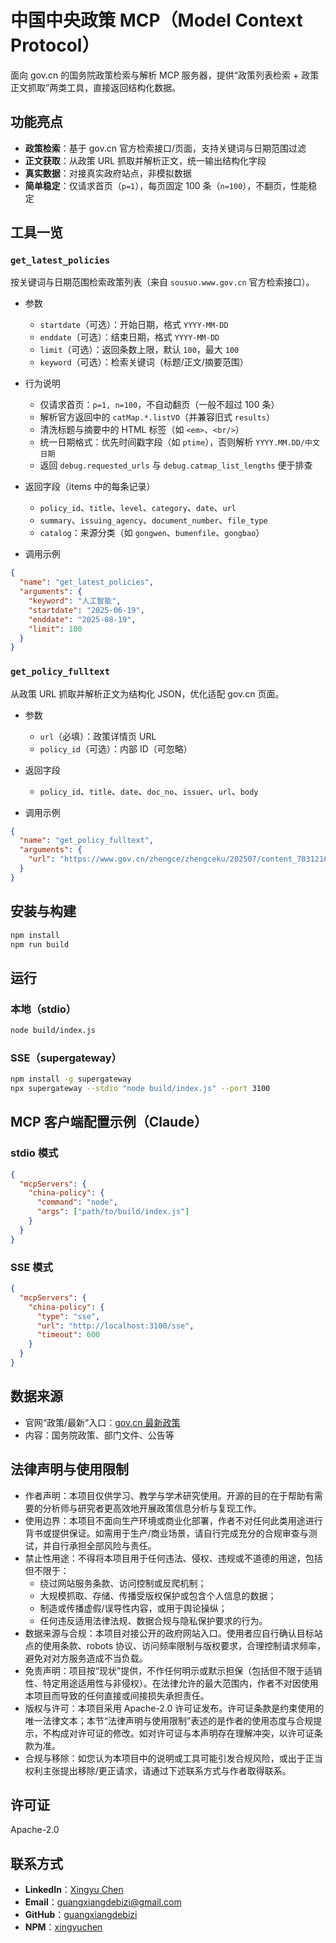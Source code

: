 # 中国中央政策 MCP（Model Context Protocol）

面向 gov.cn 的国务院政策检索与解析 MCP 服务器，提供“政策列表检索 + 政策正文抓取”两类工具，直接返回结构化数据。

## 功能亮点

- **政策检索**：基于 gov.cn 官方检索接口/页面，支持关键词与日期范围过滤
- **正文获取**：从政策 URL 抓取并解析正文，统一输出结构化字段
- **真实数据**：对接真实政府站点，非模拟数据
- **简单稳定**：仅请求首页（`p=1`），每页固定 100 条（`n=100`），不翻页，性能稳定

## 工具一览

### `get_latest_policies`
按关键词与日期范围检索政策列表（来自 `sousuo.www.gov.cn` 官方检索接口）。

- 参数
  - `startdate`（可选）：开始日期，格式 `YYYY-MM-DD`
  - `enddate`（可选）：结束日期，格式 `YYYY-MM-DD`
  - `limit`（可选）：返回条数上限，默认 `100`，最大 `100`
  - `keyword`（可选）：检索关键词（标题/正文/摘要范围）

- 行为说明
  - 仅请求首页：`p=1, n=100`，不自动翻页（一般不超过 100 条）
  - 解析官方返回中的 `catMap.*.listVO`（并兼容旧式 `results`）
  - 清洗标题与摘要中的 HTML 标签（如 `<em>`、`<br/>`）
  - 统一日期格式：优先时间戳字段（如 `ptime`），否则解析 `YYYY.MM.DD/中文日期`
  - 返回 `debug.requested_urls` 与 `debug.catmap_list_lengths` 便于排查

- 返回字段（items 中的每条记录）
  - `policy_id`、`title`、`level`、`category`、`date`、`url`
  - `summary`、`issuing_agency`、`document_number`、`file_type`
  - `catalog`：来源分类（如 `gongwen`、`bumenfile`、`gongbao`）

- 调用示例
```json
{
  "name": "get_latest_policies",
  "arguments": {
    "keyword": "人工智能",
    "startdate": "2025-06-19",
    "enddate": "2025-08-19",
    "limit": 100
  }
}
```

### `get_policy_fulltext`
从政策 URL 抓取并解析正文为结构化 JSON，优化适配 gov.cn 页面。

- 参数
  - `url`（必填）：政策详情页 URL
  - `policy_id`（可选）：内部 ID（可忽略）

- 返回字段
  - `policy_id`、`title`、`date`、`doc_no`、`issuer`、`url`、`body`

- 调用示例
```json
{
  "name": "get_policy_fulltext",
  "arguments": {
    "url": "https://www.gov.cn/zhengce/zhengceku/202507/content_7031216.htm"
  }
}
```

## 安装与构建

```bash
npm install
npm run build
```

## 运行

### 本地（stdio）
```bash
node build/index.js
```

### SSE（supergateway）
```bash
npm install -g supergateway
npx supergateway --stdio "node build/index.js" --port 3100
```

## MCP 客户端配置示例（Claude）

### stdio 模式
```json
{
  "mcpServers": {
    "china-policy": {
      "command": "node",
      "args": ["path/to/build/index.js"]
    }
  }
}
```

### SSE 模式
```json
{
  "mcpServers": {
    "china-policy": {
      "type": "sse",
      "url": "http://localhost:3100/sse",
      "timeout": 600
    }
  }
}
```

## 数据来源

- 官网“政策/最新”入口：[gov.cn 最新政策](https://www.gov.cn/zhengce/zuixin/)
- 内容：国务院政策、部门文件、公告等

## 法律声明与使用限制

- 作者声明：本项目仅供学习、教学与学术研究使用。开源的目的在于帮助有需要的分析师与研究者更高效地开展政策信息分析与复现工作。
- 使用边界：本项目不面向生产环境或商业化部署，作者不对任何此类用途进行背书或提供保证。如需用于生产/商业场景，请自行完成充分的合规审查与测试，并自行承担全部风险与责任。
- 禁止性用途：不得将本项目用于任何违法、侵权、违规或不道德的用途，包括但不限于：
  - 绕过网站服务条款、访问控制或反爬机制；
  - 大规模抓取、存储、传播受版权保护或包含个人信息的数据；
  - 制造或传播虚假/误导性内容，或用于舆论操纵；
  - 任何违反适用法律法规、数据合规与隐私保护要求的行为。
- 数据来源与合规：本项目对接公开的政府网站入口。使用者应自行确认目标站点的使用条款、robots 协议、访问频率限制与版权要求，合理控制请求频率，避免对对方服务造成不当负载。
- 免责声明：项目按“现状”提供，不作任何明示或默示担保（包括但不限于适销性、特定用途适用性与非侵权）。在法律允许的最大范围内，作者不对因使用本项目而导致的任何直接或间接损失承担责任。
- 版权与许可：本项目采用 Apache-2.0 许可证发布。许可证条款是约束使用的唯一法律文本；本节“法律声明与使用限制”表述的是作者的使用态度与合规提示，不构成对许可证的修改。如对许可证与本声明存在理解冲突，以许可证条款为准。
- 合规与移除：如您认为本项目中的说明或工具可能引发合规风险，或出于正当权利主张提出移除/更正请求，请通过下述联系方式与作者取得联系。

## 许可证

Apache-2.0

## 联系方式

- **LinkedIn**：[Xingyu Chen](https://www.linkedin.com/in/xingyu-chen-b5b3b0313/)
- **Email**：guangxiangdebizi@gmail.com
- **GitHub**：[guangxiangdebizi](https://github.com/guangxiangdebizi/)
- **NPM**：[xingyuchen](https://www.npmjs.com/~xingyuchen)